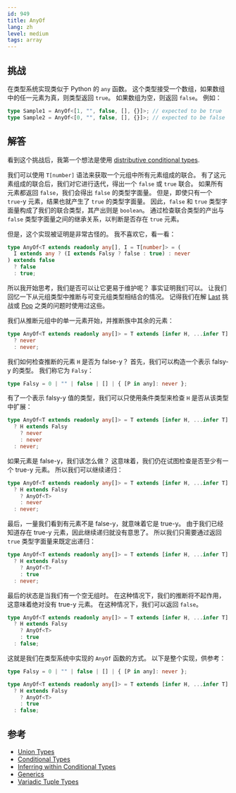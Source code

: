 ```yaml
---
id: 949
title: AnyOf
lang: zh
level: medium
tags: array
---
```


## 挑战

在类型系统实现类似于 Python 的 `any` 函数。
这个类型接受一个数组，如果数组中的任一元素为真，则类型返回 `true`。
如果数组为空，则返回 `false`。
例如：

```typescript
type Sample1 = AnyOf<[1, "", false, [], {}]>; // expected to be true
type Sample2 = AnyOf<[0, "", false, [], {}]>; // expected to be false
```

## 解答

看到这个挑战后，我第一个想法是使用 [distributive conditional types](https://www.typescriptlang.org/docs/handbook/2/conditional-types.html#distributive-conditional-types).

我们可以使用 `T[number]` 语法来获取一个元组中所有元素组成的联合。
有了这元素组成的联合后，我们对它进行迭代，得出一个 `false` 或 `true` 联合。
如果所有元素都返回 `false`，我们会得出 `false` 的类型字面量。
但是，即使只有一个 `true`-y 元素，结果也就产生了 `true` 的类型字面量。
因此，`false` 和 `true` 类型字面量构成了我们的联合类型，其产出则是 `boolean`。
通过检查联合类型的产出与 `false` 类型字面量之间的继承关系，以判断是否存在 `true` 元素。

但是，这个实现被证明是非常古怪的。
我不喜欢它，看一看：

```typescript
type AnyOf<T extends readonly any[], I = T[number]> = (
  I extends any ? (I extends Falsy ? false : true) : never
) extends false
  ? false
  : true;
```

所以我开始思考，我们是否可以让它更易于维护呢？
事实证明我们可以。
让我们回忆一下从元组类型中推断与可变元组类型相结合的情况。
记得我们在解 [Last](./medium-last.md) 挑战或 [Pop](./medium-pop.md) 之类的问题时使用过这些。

我们从推断元组中的单一元素开始，并推断族中其余的元素：

```typescript
type AnyOf<T extends readonly any[]> = T extends [infer H, ...infer T]
  ? never
  : never;
```

我们如何检查推断的元素 `H` 是否为 false-y？
首先，我们可以构造一个表示 falsy-y 的类型。
我们称它为 `Falsy`：

```typescript
type Falsy = 0 | "" | false | [] | { [P in any]: never };
```

有了一个表示 falsy-y 值的类型，我们可以只使用条件类型来检查 `H` 是否从该类型中扩展：

```typescript
type AnyOf<T extends readonly any[]> = T extends [infer H, ...infer T]
  ? H extends Falsy
    ? never
    : never
  : never;
```

如果元素是 false-y，我们该怎么做？
这意味着，我们仍在试图检查是否至少有一个 true-y 元素。
所以我们可以继续递归：

```typescript
type AnyOf<T extends readonly any[]> = T extends [infer H, ...infer T]
  ? H extends Falsy
    ? AnyOf<T>
    : never
  : never;
```

最后，一量我们看到有元素不是 false-y，就意味着它是 true-y。
由于我们已经知道存在 true-y 元素，因此继续递归就没有意思了。
所以我们只需要通过返回 `true` 类型字面量来既定出递归：

```typescript
type AnyOf<T extends readonly any[]> = T extends [infer H, ...infer T]
  ? H extends Falsy
    ? AnyOf<T>
    : true
  : never;
```

最后的状态是当我们有一个空无组时。
在这种情况下，我们的推断将不起作用，这意味着绝对没有 true-y 元素。
在这种情况下，我们可以返回 `false`。

```typescript
type AnyOf<T extends readonly any[]> = T extends [infer H, ...infer T]
  ? H extends Falsy
    ? AnyOf<T>
    : true
  : false;
```

这就是我们在类型系统中实现的 `AnyOf` 函数的方式。
以下是整个实现，供参考：

```typescript
type Falsy = 0 | "" | false | [] | { [P in any]: never };

type AnyOf<T extends readonly any[]> = T extends [infer H, ...infer T]
  ? H extends Falsy
    ? AnyOf<T>
    : true
  : false;
```

## 参考

- [Union Types](https://www.typescriptlang.org/docs/handbook/2/everyday-types.html#union-types)
- [Conditional Types](https://www.typescriptlang.org/docs/handbook/2/conditional-types.html)
- [Inferring within Conditional Types](https://www.typescriptlang.org/docs/handbook/2/conditional-types.html#inferring-within-conditional-types)
- [Generics](https://www.typescriptlang.org/docs/handbook/2/generics.html)
- [Variadic Tuple Types](https://www.typescriptlang.org/docs/handbook/release-notes/typescript-4-0.html#variadic-tuple-types)
